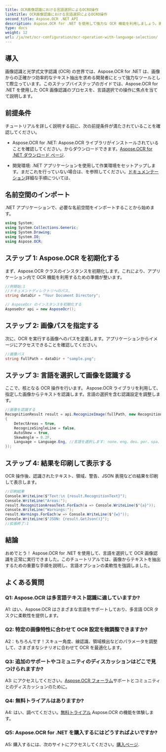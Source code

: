 ```yaml
---
title: OCR画像認識における言語選択によるOCRO操作
linktitle: OCR画像認識における言語選択によるOCRO操作
second_title: Aspose.OCR .NET API
description: Aspose.OCR for .NET を使用して強力な OCR 機能を利用しましょう。画像からテキストをシームレスに抽出します。
type: docs
weight: 12
url: /ja/net/ocr-configuration/ocr-operation-with-language-selection/
---
```

## 導入

画像認識と光学式文字認識 (OCR) の世界では、Aspose.OCR for .NET は、画像からの正確かつ効率的なテキスト抽出を求める開発者にとって強力なツールとして際立っています。このステップバイステップのガイドでは、Aspose.OCR for .NET を使用した OCR 画像認識のプロセスを、言語選択での操作に焦点を当てて説明します。

## 前提条件

チュートリアルを詳しく説明する前に、次の前提条件が満たされていることを確認してください。

-  Aspose.OCR for .NET: Aspose.OCR ライブラリがインストールされていることを確認してください。からダウンロードできます。[Aspose.OCR for .NET ダウンロード ページ](https://releases.aspose.com/ocr/net/).

- 開発環境: .NET アプリケーションを使用して作業環境をセットアップします。まだこれを行っていない場合は、を参照してください。[ドキュメンテーション](https://reference.aspose.com/ocr/net/)詳細な手順については、

## 名前空間のインポート

.NET アプリケーションで、必要な名前空間をインポートすることから始めます。

```csharp
using System;
using System.Collections.Generic;
using System.Drawing;
using System.IO;
using Aspose.OCR;
```

## ステップ 1: Aspose.OCR を初期化する

まず、Aspose.OCR クラスのインスタンスを初期化します。これにより、アプリケーション内で OCR 機能を利用するための準備が整います。

```csharp
//例開始:1
//ドキュメントディレクトリへのパス。
string dataDir = "Your Document Directory";

// AsposeOcr のインスタンスを初期化する
AsposeOcr api = new AsposeOcr();
```

## ステップ 2: 画像パスを指定する

次に、OCR を実行する画像へのパスを定義します。アプリケーションからイメージにアクセスできることを確認してください。

```csharp
//画像パス
string fullPath = dataDir + "sample.png";
```

## ステップ 3: 言語を選択して画像を認識する

ここで、核となる OCR 操作を行います。 Aspose.OCR ライブラリを利用して、指定した画像からテキストを認識します。言語の選択を含む認識設定を調整します。

```csharp
//画像を認識する
RecognitionResult result = api.RecognizeImage(fullPath, new RecognitionSettings
{
    DetectAreas = true,
    RecognizeSingleLine = false,
    AutoSkew = true,
    SkewAngle = 0.2F,
    Language = Language.Eng, //言語を選択します: none、eng、deu、por、spa、fra、ita、cze、dan、dum、est、fin、lav、lit、nor、pol、rum、srp_hrv、slk、slv、swe、chi
});
```

## ステップ 4: 結果を印刷して表示する

OCR 操作後、認識されたテキスト、領域、警告、JSON 表現などの結果を印刷して表示します。

```csharp
//印刷結果
Console.WriteLine($"Text:\n {result.RecognitionText}");
Console.WriteLine("Areas:");
result.RecognitionAreasText.ForEach(a => Console.WriteLine($"{a}"));
Console.WriteLine("Warnings:");
result.Warnings.ForEach(w => Console.WriteLine($"{w}"));
Console.WriteLine($"JSON: {result.GetJson()}");
//拡張終了:1
```

## 結論

おめでとう！ Aspose.OCR for .NET を使用して、言語を選択して OCR 画像認識を正常に実行できました。このチュートリアルでは、画像からテキストを抽出するための重要な手順を説明し、言語オプションの柔軟性を強調しました。

## よくある質問

### Q1: Aspose.OCR は多言語テキスト認識に適していますか?

A1: はい、Aspose.OCR はさまざまな言語をサポートしており、多言語 OCR タスクに柔軟性を提供します。

### Q2: 特定の画像特性に合わせて OCR 設定を微調整できますか?

A2：もちろんです！スキュー角度、線認識、領域検出などのパラメータを調整して、さまざまなシナリオに合わせて OCR を最適化します。

### Q3: 追加のサポートやコミュニティのディスカッションはどこで見つけられますか?

 A3: にアクセスしてください。[Aspose.OCR フォーラム](https://forum.aspose.com/c/ocr/16)サポートとコミュニティとのディスカッションのために。

### Q4: 無料トライアルはありますか?

 A4: はい、調べてください。[無料トライアル](https://releases.aspose.com/) Aspose.OCR の機能を体験します。

### Q5: Aspose.OCR for .NET を購入するにはどうすればよいですか?

 A5: 購入するには、次のサイトにアクセスしてください。[購入ページ](https://purchase.aspose.com/buy).
